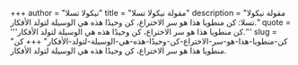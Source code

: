 +++
author = "نيكولا تسلا"
title = "مقولة نيكولا تسلا"
description = "مقولة نيكولا تسلا: كن منطويا هذا هو سر الاختراع، كن وحيدًا هذه هي الوسيلة لتولد الأفكار."
quote = '''كن منطويا هذا هو سر الاختراع، كن وحيدًا هذه هي الوسيلة لتولد الأفكار.''' 
slug = "كن-منطويا-هذا-هو-سر-الاختراع-كن-وحيدًا-هذه-هي-الوسيلة-لتولد-الأفكار"
+++
كن منطويا هذا هو سر الاختراع، كن وحيدًا هذه هي الوسيلة لتولد الأفكار.
